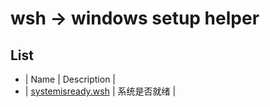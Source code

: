 # wsh -> windows setup helper

## List
* | Name | Description |
* | [systemisready.wsh](./systemisready.wsh) | 系统是否就绪 |
